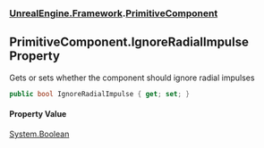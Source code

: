 ### [UnrealEngine.Framework](./UnrealEngine-Framework.md 'UnrealEngine.Framework').[PrimitiveComponent](./PrimitiveComponent.md 'UnrealEngine.Framework.PrimitiveComponent')
## PrimitiveComponent.IgnoreRadialImpulse Property
Gets or sets whether the component should ignore radial impulses  
```csharp
public bool IgnoreRadialImpulse { get; set; }
```
#### Property Value
[System.Boolean](https://docs.microsoft.com/en-us/dotnet/api/System.Boolean 'System.Boolean')  
